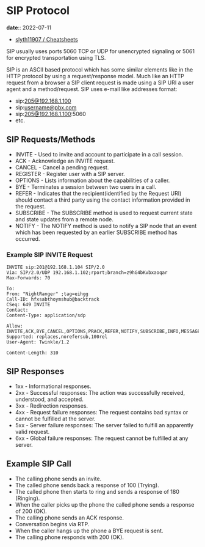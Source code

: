 # SIP Protocol

**date**:: 2022-07-11

* [slyth11907 / Cheatsheets](https://github.com/slyth11907/Cheatsheets)

SIP usually uses ports 5060 TCP or UDP for unencrypted signaling or 5061 for encrypted transportation using TLS.

SIP is an ASCII based protocol which has some similar elements like in the HTTP protocol by using a request/response model. Much like an HTTP request from a browser a SIP client request is made using a SIP URI a user agent and a method/request. SIP uses e-mail like addresses format:

* sip:205@192.168.1.100
* sip:username@pbx.com
* sip:205@192.168.1.100:5060
* etc.

## SIP Requests/Methods

* INVITE - Used to invite and account to participate in a call session.
* ACK - Acknowledge an INVITE request.
* CANCEL - Cancel a pending request.
* REGISTER - Register user with a SIP server.
* OPTIONS - Lists information about the capabilities of a caller.
* BYE - Terminates a session between two users in a call.
* REFER - Indicates that the recipient(identified by the Request URI) should contact a third party using the contact information provided in the request.
* SUBSCRIBE - The SUBSCRIBE method is used to request current state and state updates from a remote node.
* NOTIFY - The NOTIFY method is used to notify a SIP node that an event which has been requested by an earlier SUBSCRIBE method has occurred.

### Example SIP INVITE Request

```sip
INVITE sip:201@192.168.1.104 SIP/2.0
Via: SIP/2.0/UDP 192.168.1.102;rport;branch=z9hG4bKvbxaoqar
Max-Forwards: 70 

To: 
From: "NightRanger" ;tag=eihgg
Call-ID: hfxsabthoymshub@backtrack
CSeq: 649 INVITE
Contact: 
Content-Type: application/sdp 

Allow: INVITE,ACK,BYE,CANCEL,OPTIONS,PRACK,REFER,NOTIFY,SUBSCRIBE,INFO,MESSAGE
Supported: replaces,norefersub,100rel
User-Agent: Twinkle/1.2 

Content-Length: 310
```

## SIP Responses

* 1xx - Informational responses.
* 2xx - Successful responses: The action was successfully received, understood, and accepted.
* 3xx - Redirection responses.
* 4xx - Request failure responses: The request contains bad syntax or cannot be fulfilled at the server.
* 5xx - Server failure responses: The server failed to fulfill an apparently valid request.
* 6xx - Global failure responses: The request cannot be fulfilled at any server.

## Example SIP Call

* The calling phone sends an invite.
* The called phone sends back a response of 100 (Trying).
* The called phone then starts to ring and sends a response of 180 (Ringing).
* When the caller picks up the phone the called phone sends a response of 200 (OK).
* The calling phone sends an ACK response.
* Conversation begins via RTP.
* When the caller hangs up the phone a BYE request is sent.
* The calling phone responds with 200 (OK).
